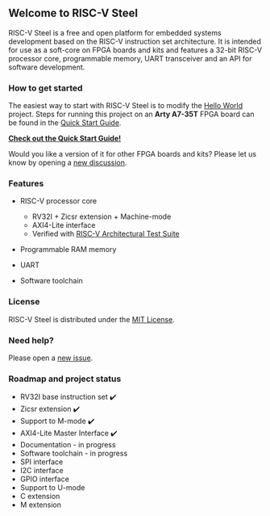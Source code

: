 ## Welcome to RISC-V Steel

RISC-V Steel is a free and open platform for embedded systems development based on the RISC-V instruction set architecture. It is intended for use as a soft-core on FPGA boards and kits and features a 32-bit RISC-V processor core, programmable memory, UART transceiver and an API for software development.

### How to get started

The easiest way to start with RISC-V Steel is to modify the [Hello World](https://github.com/riscv-steel/riscv-steel/tree/main/hello-world) project. Steps for running this project on an **Arty A7-35T** FPGA board can be found in the [Quick Start Guide](https://riscv-steel.github.io/riscv-steel/quick-start-guide/).

[**Check out the Quick Start Guide!**](https://riscv-steel.github.io/riscv-steel/quick-start-guide/)

Would you like a version of it for other FPGA boards and kits? Please let us know by opening a [new discussion](https://github.com/riscv-steel/riscv-steel/discussions).

### Features

- RISC-V processor core
  
  - RV32I + Zicsr extension + Machine-mode
  - AXI4-Lite interface
  - Verified with [RISC-V Architectural Test Suite](https://github.com/riscv-non-isa/riscv-arch-test)
    
- Programmable RAM memory  
- UART  
- Software toolchain

### License

RISC-V Steel is distributed under the [MIT License](../LICENSE).

### Need help?

Please open a [new issue](https://github.com/riscv-steel/riscv-steel/issues).

### Roadmap and project status

- RV32I base instruction set ✔️
- Zicsr extension ✔️
- Support to M-mode ✔️
- AXI4-Lite Master Interface ✔️
- Documentation - in progress
- Software toolchain - in progress
- SPI interface
- I2C interface
- GPIO interface
- Support to U-mode
- C extension
- M extension
